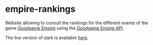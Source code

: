 # empire-rankings

Website allowing to consult the rankings for the different events of the game [Goodgame Empire](https://empire.goodgamestudios.com) using the [Goodgame Empire API](https://github.com/danadum/empire-api).

The live version of dark is available [here](https://empire-rankings-dark.netlify.app/).
